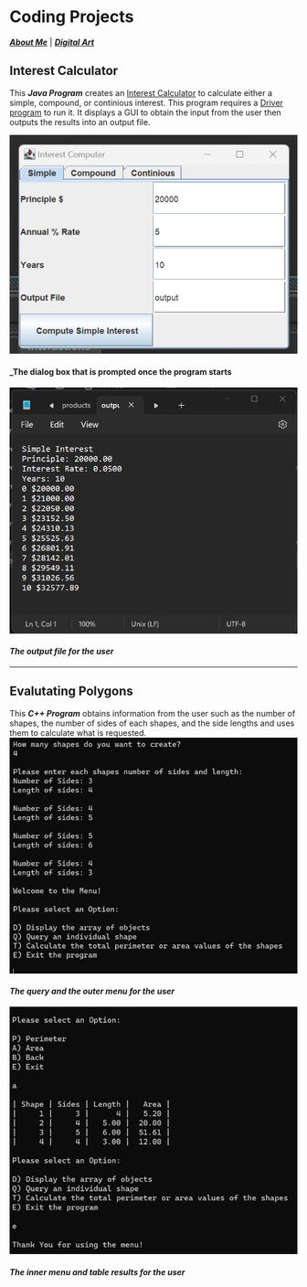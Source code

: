 # Coding Projects

[***About Me***](./README.md) | [***Digital Art***](./another-page.md) 

## Interest Calculator

This ***Java Program*** creates an [Interest Calculator](./assets/javaCode/Interest.java) to calculate either a simple, compound, or continious interest. This program requires a [Driver program](./assets/javaCode/Interest.java) to run it. It displays a GUI to obtain the input from the user then outputs the results into an output file.

![Dialog Box](./assets/javaCode/Example1.png)
#### _The dialog box that is prompted once the program starts
![Output Statments](./assets/javaCode/Example2.png)
#### _The output file for the user_

* * *

## Evalutating Polygons

This ***C++ Program*** obtains information from the user such as the number of shapes, the number of sides of each shapes, and the side lengths and uses them to calculate what is requested. 
![First Menu Options](./assets/cppCode/CExample1.png)
#### _The query and the outer menu for the user_

![Second Menu Options](./assets/cppCode/CExample2.png)
#### _The inner menu and table results for the user_


